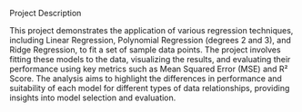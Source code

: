 Project Description

This project demonstrates the application of various regression techniques, 
including Linear Regression, Polynomial Regression (degrees 2 and 3), and Ridge Regression, 
to fit a set of sample data points. The project involves fitting these models to the data, visualizing the results,
and evaluating their performance using key metrics such as Mean Squared Error (MSE) and R² Score. The analysis aims to highlight the differences
in performance and suitability of each model for different types of data relationships, providing insights into model selection and evaluation.
